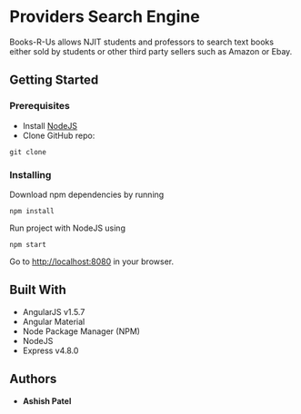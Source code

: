 # Providers Search Engine
Books-R-Us allows NJIT students and professors to search text books either sold by students or
other third party sellers such as Amazon or Ebay.

## Getting Started
### Prerequisites
* Install [NodeJS](http://nodejs.org/)
* Clone GitHub repo:

```
git clone
```

### Installing
Download npm dependencies by running
```
npm install 
```
Run project with NodeJS using 
```
npm start 
```

Go to [http://localhost:8080](http://localhost:8080) in your browser.

## Built With
* AngularJS v1.5.7
* Angular Material
* Node Package Manager (NPM) 
* NodeJS
* Express v4.8.0

## Authors
* **Ashish Patel**




